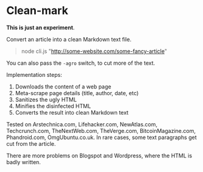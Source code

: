 
# Clean-mark

**This is just an experiment**.

Convert an article into a clean Markdown text file.

> node cli.js "http://some-website.com/some-fancy-article"

You can also pass the `-agro` switch, to cut more of the text.

Implementation steps:

1. Downloads the content of a web page
1. Meta-scrape page details (title, author, date, etc)
1. Sanitizes the ugly HTML
1. Minifies the disinfected HTML
1. Converts the result into clean Markdown text

Tested on Arstechnica.com, Lifehacker.com, NewAtlas.com, Techcrunch.com, TheNextWeb.com, TheVerge.com, BitcoinMagazine.com, Phandroid.com, OmgUbuntu.co.uk. In rare cases, some text paragraphs get cut from the article.

There are more problems on Blogspot and Wordpress, where the HTML is badly written.
